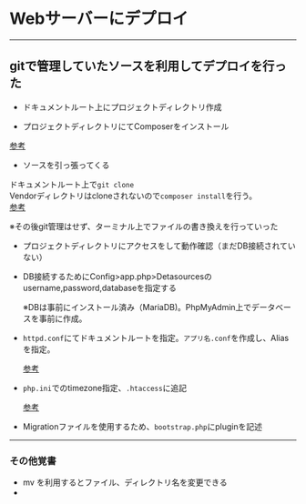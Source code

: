 # Webサーバーにデプロイ
---  
  
##  gitで管理していたソースを利用してデプロイを行った  
  
- ドキュメントルート上にプロジェクトディレクトリ作成  
  
- プロジェクトディレクトリにてComposerをインストール  
  
[参考](https://ajike.github.io/CakePHP%E3%81%AE%E3%82%A4%E3%83%B3%E3%82%B9%E3%83%88%E3%83%BC%E3%83%AB%E3%81%8B%E3%82%89%E5%88%9D%E6%9C%9F%E8%A1%A8%E7%A4%BA%E3%81%BE%E3%81%A7/)  
  
  
- ソースを引っ張ってくる  

ドキュメントルート上で`git clone`  
Vendorディレクトリはcloneされないので`composer install`を行う。  
[参考](https://qiita.com/eno1122/items/3173d7fd29cf596a97e6)  
  
※その後git管理はせず、ターミナル上でファイルの書き換えを行っていった  
  
- プロジェクトディレクトリにアクセスをして動作確認（まだDB接続されていない）  
  
- DB接続するためにConfig>app.php>Detasourcesのusername,password,databaseを指定する  
  
  ※DBは事前にインストール済み（MariaDB)。PhpMyAdmin上でデータベースを事前に作成。
  
- `httpd.conf`にてドキュメントルートを指定。`アプリ名.conf`を作成し、Aliasを指定。  
  
  [参考](https://ogeji.hatenablog.com/entry/2014/09/09/155747)  
  
- `php.ini`でのtimezone指定、`.htaccess`に追記  
  
  [参考](https://gritt.jp/blog/sakura-vps-cakephp-install)
  
- Migrationファイルを使用するため、`bootstrap.php`にpluginを記述  
  
---
  
### その他覚書
- mv を利用するとファイル、ディレクトリ名を変更できる
- 
